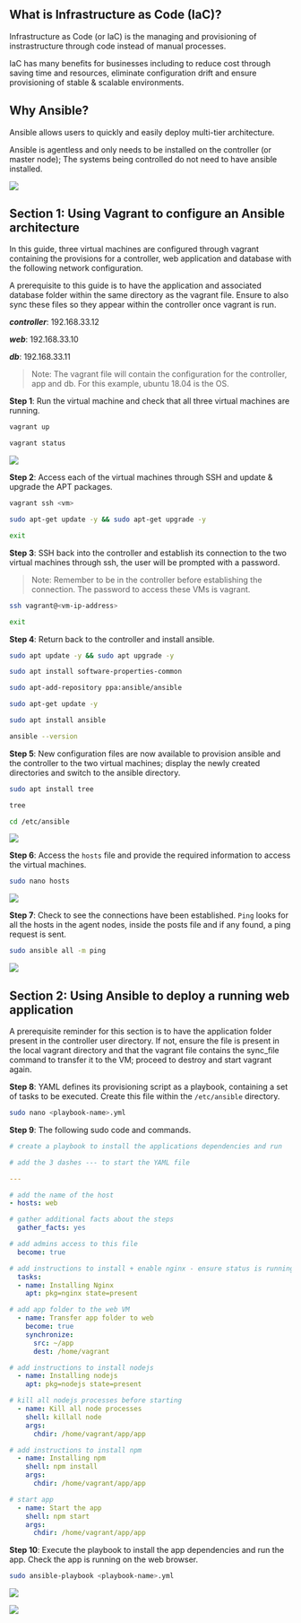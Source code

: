 ## What is Infrastructure as Code (IaC)?

Infrastructure as Code (or IaC) is the managing and provisioning of instrastructure through code instead of manual processes.

IaC has many benefits for businesses including to reduce cost through saving time and resources, eliminate configuration drift and ensure provisioning of stable & scalable environments.

## Why Ansible?

Ansible allows users to quickly and easily deploy multi-tier architecture.

Ansible is agentless and only needs to be installed on the controller (or master node); The systems being controlled do not need to have ansible installed.

![](images/diagram.png)

## **Section 1**: Using Vagrant to configure an Ansible architecture

In this guide, three virtual machines are configured through vagrant containing the provisions for a controller, web application and database with the following network configuration.

A prerequisite to this guide is to have the application and associated database folder within the same directory as the vagrant file. Ensure to also sync these files so they appear within the controller once vagrant is run.

***controller***: 192.168.33.12

***web***: 192.168.33.10

***db***: 192.168.33.11

> Note: The vagrant file will contain the configuration for the controller, app and db. For this example, ubuntu 18.04 is the OS.

**Step 1**: Run the virtual machine and check that all three virtual machines are running.

```bash
vagrant up

vagrant status
```

![](images/status.PNG)

**Step 2**: Access each of the virtual machines through SSH and update & upgrade the APT packages.

```bash
vagrant ssh <vm>

sudo apt-get update -y && sudo apt-get upgrade -y

exit
```

**Step 3**: SSH back into the controller and establish its connection to the two virtual machines through ssh, the user will be prompted with a password. 

> Note: Remember to be in the controller before establishing the connection. The password to access these VMs is vagrant.

```bash
ssh vagrant@<vm-ip-address>

exit
```

**Step 4**: Return back to the controller and install ansible.

```bash
sudo apt update -y && sudo apt upgrade -y

sudo apt install software-properties-common

sudo apt-add-repository ppa:ansible/ansible

sudo apt-get update -y

sudo apt install ansible

ansible --version
```

**Step 5**: New configuration files are now available to provision ansible and the controller to the two virtual machines; display the newly created directories and switch to the ansible directory.

```bash
sudo apt install tree

tree

cd /etc/ansible
```

![](images/cd.PNG)

**Step 6**: Access the `hosts` file and provide the required information to access the virtual machines.

```bash
sudo nano hosts
```

![](images/nano.PNG)

**Step 7**: Check to see the connections have been established. `Ping` looks for all the hosts in the agent nodes, inside the posts file and if any found, a ping request is sent.

```bash
sudo ansible all -m ping
```

![](images/success.PNG)

## **Section 2**: Using Ansible to deploy a running web application

A prerequisite reminder for this section is to have the application folder present in the controller user directory. If not, ensure the file is present in the local vagrant directory and that the vagrant file contains the sync_file command to transfer it to the VM; proceed to destroy and start vagrant again.

**Step 8**: YAML defines its provisioning script as a playbook, containing a set of tasks to be executed. Create this file within the `/etc/ansible` directory.

```bash
sudo nano <playbook-name>.yml
```

**Step 9**: The following sudo code and commands.

```yaml
# create a playbook to install the applications dependencies and run

# add the 3 dashes --- to start the YAML file

---

# add the name of the host
- hosts: web

# gather additional facts about the steps
  gather_facts: yes

# add admins access to this file
  become: true

# add instructions to install + enable nginx - ensure status is running
  tasks:
  - name: Installing Nginx
    apt: pkg=nginx state=present

# add app folder to the web VM
  - name: Transfer app folder to web
    become: true
    synchronize:
      src: ~/app
      dest: /home/vagrant

# add instructions to install nodejs
  - name: Installing nodejs
    apt: pkg=nodejs state=present

# kill all nodejs processes before starting
  - name: Kill all node processes
    shell: killall node
    args:
      chdir: /home/vagrant/app/app

# add instructions to install npm
  - name: Installing npm
    shell: npm install
    args:
      chdir: /home/vagrant/app/app

# start app
  - name: Start the app
    shell: npm start
    args:
      chdir: /home/vagrant/app/app
```

**Step 10**: Execute the playbook to install the app dependencies and run the app. Check the app is running on the web browser.

```bash
sudo ansible-playbook <playbook-name>.yml
```

![](images/task.PNG)

![](images/run1.PNG)